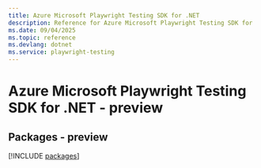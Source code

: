 ```yaml
---
title: Azure Microsoft Playwright Testing SDK for .NET
description: Reference for Azure Microsoft Playwright Testing SDK for .NET
ms.date: 09/04/2025
ms.topic: reference
ms.devlang: dotnet
ms.service: playwright-testing
---
```

# Azure Microsoft Playwright Testing SDK for .NET - preview
## Packages - preview
[!INCLUDE [packages](microsoft-playwright-testing-index.md)]